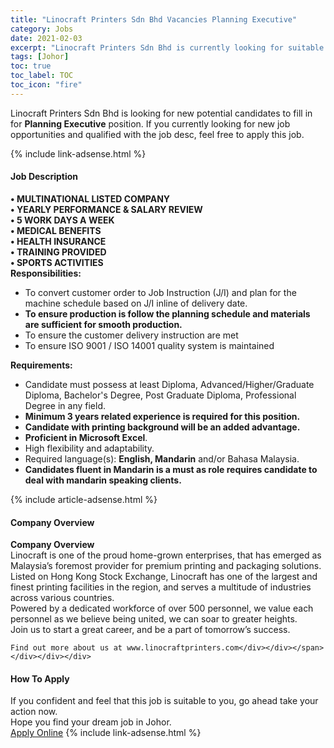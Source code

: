 ```yaml
---
title: "Linocraft Printers Sdn Bhd Vacancies Planning Executive" 
category: Jobs 
date: 2021-02-03 
excerpt: "Linocraft Printers Sdn Bhd is currently looking for suitable person to fill in the Planning Executive which positioned at Johor" 
tags: [Johor] 
toc: true 
toc_label: TOC 
toc_icon: "fire" 
--- 
```


<p>Linocraft Printers Sdn Bhd is looking for new potential candidates to fill in for <b>Planning Executive</b> position. If you currently looking for new job opportunities and qualified with the job desc, feel free to apply this job.
</p>{% include link-adsense.html %} 
<div><div><h4>Job Description</h4></div><div><div><span><div><div><strong>&#8226; MULTINATIONAL LISTED COMPANY<br>&#8226; Y</strong><strong>EARLY PERFORMANCE &amp; SALARY REVIEW</strong></div><div><strong>&#8226; 5 WORK DAYS A WEEK</strong><br><strong>&#8226; MEDICAL BENEFITS<br>&#8226; HEALTH INSURANCE<br>&#8226; TRAINING PROVIDED<br>&#8226; SPORTS ACTIVITIES</strong></div><div><strong>Responsibilities:</strong></div><ul><li>To convert customer order to Job Instruction (J/I) and plan for the machine schedule based on J/I inline of delivery date.</li><li><strong>To ensure production is follow the planning schedule and materials are sufficient for smooth production.</strong></li><li>To ensure the customer delivery instruction are met</li><li>To ensure ISO 9001 / ISO 14001 quality system is maintained</li></ul><div><strong>Requirements:</strong></div><ul><li>Candidate must possess at least Diploma, Advanced/Higher/Graduate Diploma, Bachelor's Degree, Post Graduate Diploma, Professional Degree in any field.</li><li><strong>Minimum 3 years related experience is required for this position.</strong></li><li><strong>Candidate with printing background will be an added advantage.&#160;</strong></li><li><strong>Proficient in Microsoft Excel</strong>.</li><li>High flexibility and adaptability.</li><li>Required language(s): <strong>English, Mandarin</strong> and/or Bahasa Malaysia.</li><li><strong>Candidates fluent in Mandarin is a must as role requires candidate to deal with mandarin speaking clients.</strong></li></ul></div></span></div></div></div> 
{% include article-adsense.html %} 
<div><div><h4>Company Overview</h4></div><div><div><span><div><div>
<strong>Company Overview</strong></div>
<div>
<div>
		Linocraft is one of the proud home-grown enterprises, that has emerged as Malaysia&#8217;s foremost provider for premium printing and packaging solutions.</div>
<div>
		Listed on Hong Kong Stock Exchange, Linocraft has one of the largest and finest printing facilities in the region, and serves a multitude of industries across various countries.</div>
<div>
		Powered by a dedicated workforce of over 500 personnel, we value each personnel as we believe being united, we can soar to greater heights.</div>
<div>
		Join us to start a great career, and be a part of tomorrow&#8217;s success.</div>
	
	Find out more about us at www.linocraftprinters.com</div></div></span></div></div></div> 
#### How To Apply 
If you confident and feel that this job is suitable to you, go ahead take your action now. <br/> 
Hope you find your dream job in Johor. <br/> 
<a href="https://www.jobstreet.com.my/en/job/planning-executive-4472729?jobId=jobstreet-my-job-4472729&sectionRank=20&token=0~98ccfcef-d5dc-46da-a614-43456cd66faf&fr=SRP%20View%20In%20New%20Ta" class="btn btn--info" target="_blank" rel="nofollow noopenner">Apply Online</a> 
{% include link-adsense.html %} 